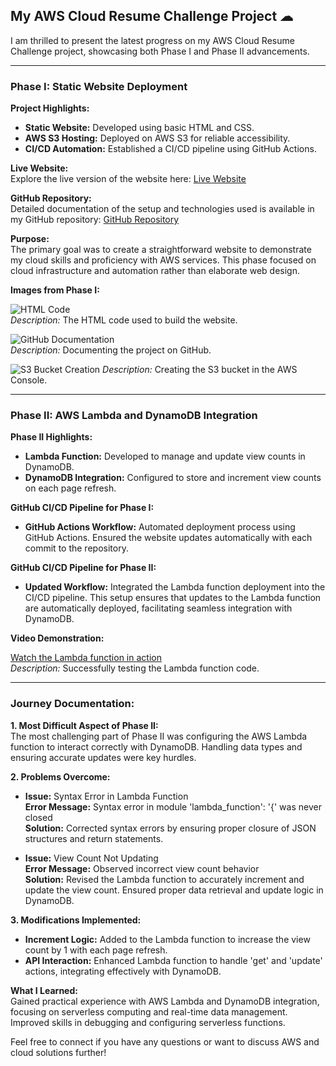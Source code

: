 ## My AWS Cloud Resume Challenge Project ☁

I am thrilled to present the latest progress on my AWS Cloud Resume Challenge project, showcasing both Phase I and Phase II advancements.

---

### Phase I: Static Website Deployment

**Project Highlights:**
- **Static Website:** Developed using basic HTML and CSS.
- **AWS S3 Hosting:** Deployed on AWS S3 for reliable accessibility.
- **CI/CD Automation:** Established a CI/CD pipeline using GitHub Actions.

**Live Website:**  
Explore the live version of the website here: [Live Website](https://lnkd.in/d2kfa-AB)

**GitHub Repository:**  
Detailed documentation of the setup and technologies used is available in my GitHub repository: [GitHub Repository](https://lnkd.in/dMmYaHVc)

**Purpose:**  
The primary goal was to create a straightforward website to demonstrate my cloud skills and proficiency with AWS services. This phase focused on cloud infrastructure and automation rather than elaborate web design.

**Images from Phase I:**

![HTML Code](cloud-resume-challenge/1.jpeg)  
*Description:* The HTML code used to build the website.

![GitHub Documentation](cloud-resume-challenge/2.jpeg)  
*Description:* Documenting the project on GitHub.

![S3 Bucket Creation](cloud-resume-challenge/3.jpeg)
*Description:* Creating the S3 bucket in the AWS Console.

---

### Phase II: AWS Lambda and DynamoDB Integration

**Phase II Highlights:**
- **Lambda Function:** Developed to manage and update view counts in DynamoDB.
- **DynamoDB Integration:** Configured to store and increment view counts on each page refresh.

**GitHub CI/CD Pipeline for Phase I:**
- **GitHub Actions Workflow:** Automated deployment process using GitHub Actions. Ensured the website updates automatically with each commit to the repository.

**GitHub CI/CD Pipeline for Phase II:**
- **Updated Workflow:** Integrated the Lambda function deployment into the CI/CD pipeline. This setup ensures that updates to the Lambda function are automatically deployed, facilitating seamless integration with DynamoDB.

**Video Demonstration:**

[Watch the Lambda function in action](cloud-resume-challenge/TestingLambdaCode.mov)  
*Description:* Successfully testing the Lambda function code.

---

### Journey Documentation:

**1. Most Difficult Aspect of Phase II:**  
The most challenging part of Phase II was configuring the AWS Lambda function to interact correctly with DynamoDB. Handling data types and ensuring accurate updates were key hurdles.

**2. Problems Overcome:**

- **Issue:** Syntax Error in Lambda Function  
  **Error Message:** Syntax error in module 'lambda_function': '{' was never closed  
  **Solution:** Corrected syntax errors by ensuring proper closure of JSON structures and return statements.

- **Issue:** View Count Not Updating  
  **Error Message:** Observed incorrect view count behavior  
  **Solution:** Revised the Lambda function to accurately increment and update the view count. Ensured proper data retrieval and update logic in DynamoDB.

**3. Modifications Implemented:**

- **Increment Logic:** Added to the Lambda function to increase the view count by 1 with each page refresh.
- **API Interaction:** Enhanced Lambda function to handle 'get' and 'update' actions, integrating effectively with DynamoDB.

**What I Learned:**  
Gained practical experience with AWS Lambda and DynamoDB integration, focusing on serverless computing and real-time data management. Improved skills in debugging and configuring serverless functions.

Feel free to connect if you have any questions or want to discuss AWS and cloud solutions further!

